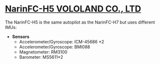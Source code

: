 # [NarinFC-H5 VOLOLAND CO., LTD](https://vololand.com/pages/product/computer "NarinFC-H5")

The NarinFC-H5 is the same autopilot as the NarinFC-H7 but uses different IMUs:

-  **Sensors**
    - Accelerometer/Gyroscope: ICM-45686 *2
    - Accelerometer/Gyroscope: BMI088
    - Magnetometer: RM3100
    - Barometer: MS5611*2
